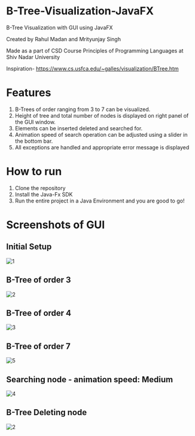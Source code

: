 # B-Tree-Visualization-JavaFX

B-Tree Visualization with GUI using JavaFX

Created by Rahul Madan and Mrityunjay Singh

Made as a part of CSD Course Principles of Programming Languages at Shiv Nadar University

Inspiration- https://www.cs.usfca.edu/~galles/visualization/BTree.htm

# Features
1. B-Trees of order ranging from 3 to 7 can be visualized.
2. Height of tree and total number of nodes is displayed on right panel of the GUI window.
3. Elements can be inserted deleted and searched for.
4. Animation speed of search operation can be adjusted using a slider in the bottom bar.
5. All exceptions are handled and appropriate error message is displayed

# How to run
1. Clone the repository
2. Install the Java-Fx SDK
3. Run the entire project in a Java Environment and you are good to go!

# Screenshots of GUI
## Initial Setup
![1](https://user-images.githubusercontent.com/34760210/119181591-6b680180-ba8f-11eb-9738-011603f919d6.JPG)

## B-Tree of order 3

![2](https://user-images.githubusercontent.com/34760210/119181793-b71aab00-ba8f-11eb-9ab5-dad04c92eb7b.JPG)

## B-Tree of order 4

![3](https://user-images.githubusercontent.com/34760210/122691771-3fd36500-d24f-11eb-9b28-e1e44a3c2618.JPG)

## B-Tree of order 7

![5](https://user-images.githubusercontent.com/34760210/122691826-77daa800-d24f-11eb-8ef4-12486080c367.JPG)

## Searching node - animation speed: Medium

![4](https://user-images.githubusercontent.com/34760210/122691815-642f4180-d24f-11eb-8532-3bdbccbdfdfd.JPG)


## B-Tree Deleting node

![2](https://user-images.githubusercontent.com/34760210/119181793-b71aab00-ba8f-11eb-9ab5-dad04c92eb7b.JPG)
